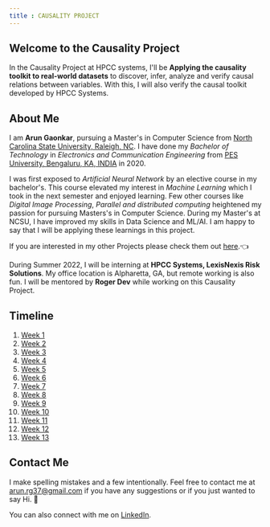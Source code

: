 ```yaml
---
title : CAUSALITY PROJECT
---
```

## Welcome to the Causality Project

In the Causality Project at HPCC systems, I'll be **Applying the causality toolkit to real-world datasets** to discover, infer, analyze and verify causal relations between variables. With this, I will also verify the causal toolkit developed by HPCC Systems.

## About Me

I am **Arun Gaonkar**, pursuing a Master's in Computer Science from [North Carolina State University, Raleigh, NC](https://www.ncsu.edu/). I have done my *Bachelor of Technology* in *Electronics and Communication Engineering* from [PES University, Bengaluru, KA, INDIA](https://www.pes.edu) in 2020.

I was first exposed to *Artificial Neural Network* by an elective course in my bachelor's. This course elevated my interest in *Machine Learning* which I took in the next semester and enjoyed learning. Few other courses like *Digital Image Processing*, *Parallel and distributed computing* heightened my passion for pursuing Masters's in Computer Science. During my Master's at NCSU, I have improved my skills in Data Science and ML/AI. I am happy to say that I will be applying these learnings in this project.

If you are interested in my other Projects please check them out [here](https://github.com/ArunGaonkar?tab=repositories).&#128072;

During Summer 2022, I will be interning at **HPCC Systems, LexisNexis Risk Solutions**. My office location is Alpharetta, GA, but remote working is also fun. I will be mentored by **Roger Dev** while working on this Causality Project.

## Timeline

1. [Week 1](https://arungaonkar.github.io/HPCC-Causality/week1.html)
2. [Week 2](https://arungaonkar.github.io/HPCC-Causality/week2.html)
3. [Week 3](https://arungaonkar.github.io/HPCC-Causality/week3.html)
4. [Week 4](https://arungaonkar.github.io/HPCC-Causality/week4.html)
5. [Week 5](https://arungaonkar.github.io/HPCC-Causality/week5.html)
6. [Week 6](https://arungaonkar.github.io/HPCC-Causality/week6.html)
7. [Week 7](https://arungaonkar.github.io/HPCC-Causality/week7.html)
8. [Week 8](https://arungaonkar.github.io/HPCC-Causality/week8.html)
9. [Week 9](https://arungaonkar.github.io/HPCC-Causality/week9.html)
10. [Week 10](https://arungaonkar.github.io/HPCC-Causality/week10.html)
11. [Week 11](https://arungaonkar.github.io/HPCC-Causality/week11.html)
12. [Week 12](https://arungaonkar.github.io/HPCC-Causality/week12.html)
13. [Week 13](https://arungaonkar.github.io/HPCC-Causality/week13.html)

## Contact Me

I make spelling mistakes and a few intentionally. Feel free to contact me at [arun.rg37@gmail.com](mailto:arun.rg37@gmail.com) if you have any suggestions or if you just wanted to say Hi. &#128075;

You can also connect with me on [LinkedIn](https://www.linkedin.com/in/arun-gaonkar).
